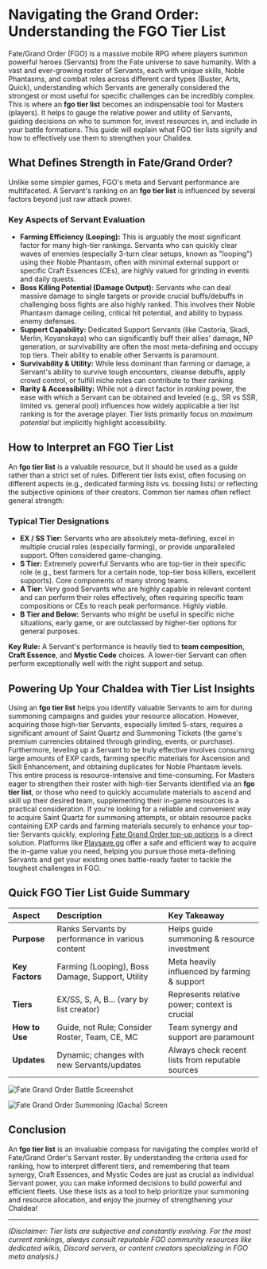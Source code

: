 # Navigating the Grand Order: Understanding the FGO Tier List

Fate/Grand Order (FGO) is a massive mobile RPG where players summon powerful heroes (Servants) from the Fate universe to save humanity. With a vast and ever-growing roster of Servants, each with unique skills, Noble Phantasms, and combat roles across different card types (Buster, Arts, Quick), understanding which Servants are generally considered the strongest or most useful for specific challenges can be incredibly complex. This is where an **fgo tier list** becomes an indispensable tool for Masters (players). It helps to gauge the relative power and utility of Servants, guiding decisions on who to summon for, invest resources in, and include in your battle formations. This guide will explain what FGO tier lists signify and how to effectively use them to strengthen your Chaldea.

## What Defines Strength in Fate/Grand Order?

Unlike some simpler games, FGO's meta and Servant performance are multifaceted. A Servant's ranking on an **fgo tier list** is influenced by several factors beyond just raw attack power.

### Key Aspects of Servant Evaluation

*   **Farming Efficiency (Looping):** This is arguably the most significant factor for many high-tier rankings. Servants who can quickly clear waves of enemies (especially 3-turn clear setups, known as "looping") using their Noble Phantasm, often with minimal external support or specific Craft Essences (CEs), are highly valued for grinding in events and daily quests.
*   **Boss Killing Potential (Damage Output):** Servants who can deal massive damage to single targets or provide crucial buffs/debuffs in challenging boss fights are also highly ranked. This involves their Noble Phantasm damage ceiling, critical hit potential, and ability to bypass enemy defenses.
*   **Support Capability:** Dedicated Support Servants (like Castoria, Skadi, Merlin, Koyanskaya) who can significantly buff their allies' damage, NP generation, or survivability are often the most meta-defining and occupy top tiers. Their ability to enable other Servants is paramount.
*   **Survivability & Utility:** While less dominant than farming or damage, a Servant's ability to survive tough encounters, cleanse debuffs, apply crowd control, or fulfill niche roles can contribute to their ranking.
*   **Rarity & Accessibility:** While not a direct factor in *ranking* power, the ease with which a Servant can be obtained and leveled (e.g., SR vs SSR, limited vs. general pool) influences how widely applicable a tier list ranking is for the average player. Tier lists primarily focus on *maximum potential* but implicitly highlight accessibility.

## How to Interpret an FGO Tier List

An **fgo tier list** is a valuable resource, but it should be used as a guide rather than a strict set of rules. Different tier lists exist, often focusing on different aspects (e.g., dedicated farming lists vs. bossing lists) or reflecting the subjective opinions of their creators. Common tier names often reflect general strength:

### Typical Tier Designations

*   **EX / SS Tier:** Servants who are absolutely meta-defining, excel in multiple crucial roles (especially farming), or provide unparalleled support. Often considered game-changing.
*   **S Tier:** Extremely powerful Servants who are top-tier in their specific role (e.g., best farmers for a certain node, top-tier boss killers, excellent supports). Core components of many strong teams.
*   **A Tier:** Very good Servants who are highly capable in relevant content and can perform their roles effectively, often requiring specific team compositions or CEs to reach peak performance. Highly viable.
*   **B Tier and Below:** Servants who might be useful in specific niche situations, early game, or are outclassed by higher-tier options for general purposes.

**Key Rule:** A Servant's performance is heavily tied to **team composition**, **Craft Essence**, and **Mystic Code** choices. A lower-tier Servant can often perform exceptionally well with the right support and setup.

## Powering Up Your Chaldea with Tier List Insights

Using an **fgo tier list** helps you identify valuable Servants to aim for during summoning campaigns and guides your resource allocation. However, acquiring those high-tier Servants, especially limited 5-stars, requires a significant amount of Saint Quartz and Summoning Tickets (the game's premium currencies obtained through grinding, events, or purchase). Furthermore, leveling up a Servant to be truly effective involves consuming large amounts of EXP cards, farming specific materials for Ascension and Skill Enhancement, and obtaining duplicates for Noble Phantasm levels. This entire process is resource-intensive and time-consuming. For Masters eager to strengthen their roster with high-tier Servants identified via an **fgo tier list**, or those who need to quickly accumulate materials to ascend and skill up their desired team, supplementing their in-game resources is a practical consideration. If you're looking for a reliable and convenient way to acquire Saint Quartz for summoning attempts, or obtain resource packs containing EXP cards and farming materials securely to enhance your top-tier Servants quickly, exploring [Fate Grand Order top-up options](https://www.playsave.gg/) is a direct solution. Platforms like [Playsave.gg](https://www.playsave.gg/) offer a safe and efficient way to acquire the in-game value you need, helping you pursue those meta-defining Servants and get your existing ones battle-ready faster to tackle the toughest challenges in FGO.

## Quick FGO Tier List Guide Summary

| Aspect          | Description                                       | Key Takeaway                                      |
| :-------------- | :------------------------------------------------ | :------------------------------------------------ |
| **Purpose**     | Ranks Servants by performance in various content  | Helps guide summoning & resource investment       |
| **Key Factors** | Farming (Looping), Boss Damage, Support, Utility | Meta heavily influenced by farming & support        |
| **Tiers**       | EX/SS, S, A, B... (vary by list creator)        | Represents relative power; context is crucial     |
| **How to Use**  | Guide, not Rule; Consider Roster, Team, CE, MC    | Team synergy and support are paramount          |
| **Updates**     | Dynamic; changes with new Servants/updates      | Always check recent lists from reputable sources  |

![Fate Grand Order Battle Screenshot](https://via.placeholder.com/600x400?text=Insert+FGO+Combat+Screenshot)

![Fate Grand Order Summoning (Gacha) Screen](https://via.placeholder.com/600x400?text=Insert+FGO+Summoning+Screen+Image)

## Conclusion

An **fgo tier list** is an invaluable compass for navigating the complex world of Fate/Grand Order's Servant roster. By understanding the criteria used for ranking, how to interpret different tiers, and remembering that team synergy, Craft Essences, and Mystic Codes are just as crucial as individual Servant power, you can make informed decisions to build powerful and efficient fleets. Use these lists as a tool to help prioritize your summoning and resource allocation, and enjoy the journey of strengthening your Chaldea!

---

*(Disclaimer: Tier lists are subjective and constantly evolving. For the most current rankings, always consult reputable FGO community resources like dedicated wikis, Discord servers, or content creators specializing in FGO meta analysis.)*

